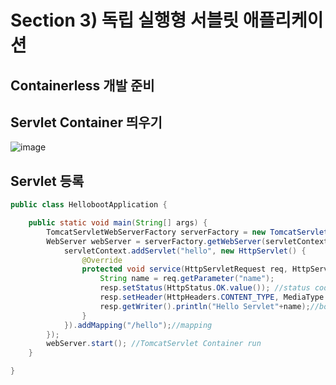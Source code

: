 # Section 3) 독립 실행형 서블릿 애플리케이션

## Containerless 개발 준비

## Servlet Container 띄우기

![image](https://user-images.githubusercontent.com/61377122/231041540-da08b822-aca4-496b-a556-c120139bc8fd.png)

## Servlet 등록

```java
public class HellobootApplication {

	public static void main(String[] args) {
		TomcatServletWebServerFactory serverFactory = new TomcatServletWebServerFactory(); //도우미 클래스
		WebServer webServer = serverFactory.getWebServer(servletContext -> {
			servletContext.addServlet("hello", new HttpServlet() {
				@Override
				protected void service(HttpServletRequest req, HttpServletResponse resp) throws ServletException, IOException {
					String name = req.getParameter("name");
					resp.setStatus(HttpStatus.OK.value()); //status code
					resp.setHeader(HttpHeaders.CONTENT_TYPE, MediaType.TEXT_PLAIN_VALUE);//header
					resp.getWriter().println("Hello Servlet"+name);//body
				}
			}).addMapping("/hello");//mapping
		});
		webServer.start(); //TomcatServlet Container run
	}

}
```

